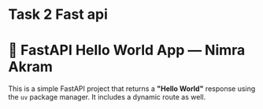 # Task 2 Fast api
# 🚀 FastAPI Hello World App — Nimra Akram

This is a simple FastAPI project that returns a **"Hello World"** response using the `uv` package manager. It includes a dynamic route as well.



